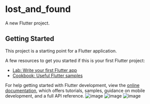 # lost_and_found

A new Flutter project.

## Getting Started

This project is a starting point for a Flutter application.

A few resources to get you started if this is your first Flutter project:

- [Lab: Write your first Flutter app](https://docs.flutter.dev/get-started/codelab)
- [Cookbook: Useful Flutter samples](https://docs.flutter.dev/cookbook)

For help getting started with Flutter development, view the
[online documentation](https://docs.flutter.dev/), which offers tutorials,
samples, guidance on mobile development, and a full API reference.
![image](https://github.com/user-attachments/assets/62bfadc8-7643-457f-a1fe-f7dfce6b6661)
![image](https://github.com/user-attachments/assets/24f3c897-64e4-4427-af80-34e4e1b5a6ec)
![image](https://github.com/user-attachments/assets/6e2c31f5-7615-4cac-85b5-960b67fadc18)





